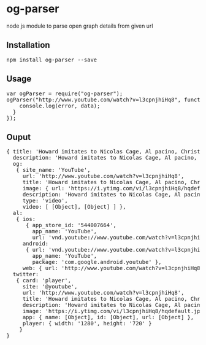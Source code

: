 # og-parser
node js module to parse open graph details from given url

## Installation

<pre>npm install og-parser --save</pre>

## Usage
<pre>
var ogParser = require("og-parser");
ogParser("http://www.youtube.com/watch?v=l3cpnjhiHq8", function(error, data) {
    console.log(error, data);
  }
});
</pre>

## Ouput
<pre>
{ title: 'Howard imitates to Nicolas Cage, Al pacino, Christopher Walken and Raj',
  description: 'Howard imitates to Nicolas Cage, Al pacino, Christopher Walken and Raj.',
  og: 
   { site_name: 'YouTube',
     url: 'http://www.youtube.com/watch?v=l3cpnjhiHq8',
     title: 'Howard imitates to Nicolas Cage, Al pacino, Christopher Walken and Raj',
     image: { url: 'https://i.ytimg.com/vi/l3cpnjhiHq8/hqdefault.jpg' },
     description: 'Howard imitates to Nicolas Cage, Al pacino, Christopher Walken and Raj.',
     type: 'video',
     video: [ [Object], [Object] ] },
  al: 
   { ios: 
      { app_store_id: '544007664',
        app_name: 'YouTube',
        url: 'vnd.youtube://www.youtube.com/watch?v=l3cpnjhiHq8&feature=applinks' },
     android: 
      { url: 'vnd.youtube://www.youtube.com/watch?v=l3cpnjhiHq8&feature=applinks',
        app_name: 'YouTube',
        package: 'com.google.android.youtube' },
     web: { url: 'http://www.youtube.com/watch?v=l3cpnjhiHq8&feature=applinks' } },
  twitter: 
   { card: 'player',
     site: '@youtube',
     url: 'http://www.youtube.com/watch?v=l3cpnjhiHq8',
     title: 'Howard imitates to Nicolas Cage, Al pacino, Christopher Walken and Raj',
     description: 'Howard imitates to Nicolas Cage, Al pacino, Christopher Walken and Raj.',
     image: 'https://i.ytimg.com/vi/l3cpnjhiHq8/hqdefault.jpg',
     app: { name: [Object], id: [Object], url: [Object] },
     player: { width: '1280', height: '720' } 
    } 
}
</pre>

